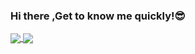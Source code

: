 ### Hi there ,Get to know me quickly!😎  

<a href="https://github.com/anuraghazra/github-readme-stats"  >
  <img align="center" style="max-height: 165px" src="https://github-readme-stats.vercel.app/api?username=Langwenchong&count_private=true&show_icons=true&theme=graywhite&show_owner=true"/>
</a>
<a href="https://github.com/anuraghazra/github-readme-stats">
  <img align="center"  src="https://github-readme-stats.vercel.app/api/top-langs/?username=Langwenchong&theme=graywhite&layout=compact&hide=html" />
</a>
